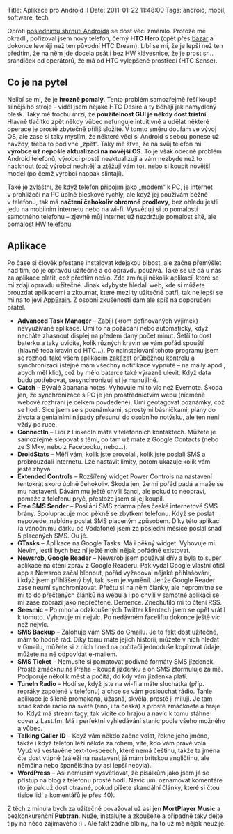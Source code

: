 Title: Aplikace pro Android II
Date: 2011-01-22 11:48:00
Tags: android, mobil, software, tech

Oproti [poslednímu shrnutí Androida](http://honzajavorek.cz/blog/aplikace-pro-android) se dost věcí změnilo. Protože mě okradli, pořizoval jsem nový telefon, černý **HTC Hero** (opět přes [bazar](http://bazar.androidforum.cz/) a dokonce levněji než ten původní HTC Dream). Líbí se mi, že je lepší než ten předtím, že na něm jde docela psát i bez HW klávesnice, že je prost sr… srandiček od operátorů, že má od HTC vylepšené prostředí (HTC Sense).

## Co je na pytel

Nelíbí se mi, že je **hrozně pomalý**. Tento problém samozřejmě řeší koupě silnějšího stroje – viděl jsem nějaké HTC Desire a ty běhají jak namydlený blesk. Taky mě trochu mrzí, že **použitelnost GUI je někdy dost tristní**. Hlavně tlačítko zpět někdy vůbec nefunguje intuitivně a udělat některé operace je prostě zbytečně příliš složité. V tomto směru doufám ve vývoj OS, ale zase si taky myslím, že některé věci si Android s sebou ponese už navždy, třeba to podivné „zpět“. Taky mě štve, že na svůj telefon mi **výrobce už nepošle aktualizaci na novější OS**. To je však obecně problém Android telefonů, výrobci prostě neaktualizují a vám nezbyde než to hacknout (což výrobci nechtějí a ztěžují vám to), nebo si koupit novější model (po čemž výrobci naopak slintají).

Také je zvláštní, že když telefon připojím jako „modem“ k PC, je internet v prohlížeči na PC úplně bleskově rychlý, ale když jej používám běžně v telefonu, tak má **načtení čehokoliv ohromné prodlevy**, bez ohledu jestli jedu na mobilním internetu nebo na wi-fi. Vysvětluji si to pomalostí samotného telefonu – zjevně můj internet už nezdržuje pomalost sítě, ale pomalost HW telefonu.

## Aplikace

Po čase si člověk přestane instalovat kdejakou blbost, ale začne přemýšlet nad tím, co je opravdu užitečné a co opravdu používá. Také se už dá u nás za aplikace platit, což předtím nešlo. Zde zmiňuji několik aplikací, které se mi zdají opravdu užitečné. Jinak kdybyste hledali web, kde si můžete brouzdat aplikacemi a zkoumat, které mezi ty užitečné patří, tak nejlepší se mi na to jeví [AppBrain](http://www.appbrain.com/). Z osobní zkušenosti dám ale spíš na doporučení přátel.

-   **Advanced Task Manager** – Zabíjí (krom definovaných výjimek) nevyužívané aplikace. Umí to na požádání nebo automaticky, když necháte zhasnout displej na předem daný počet minut. Šetří to dost baterku a taky uvidíte, kolik různých kravin se vám pořád spouští (hlavně teda kravin od HTC…). Po nainstalování tohoto programu jsem se rozhodl také všem aplikacím zakázat průběžnou kontrolu a synchronizaci (stejně mám všechny notifikace vypnuté – na maily apod., abych měl klid), což by mělo baterce také výrazně ulevit. Když data budu potřebovat, sesynchronizuji si je manuálně.
-   **Catch** – Bývalé 3banana notes. Vyhovuje mi to víc než Evernote. Škoda jen, že synchronizace s PC je jen prostřednictvím webu (nicméně webové rozhraní je celkem povdedené). Umí geotagovat poznámky, což se hodí. Sice jsem se s poznámkami, sprostými básničkami, plány do života a geniálními nápady přesunul do osobního notýsku, ale ten není vždy po ruce.
-   **ConnectIn** – Lidi z LinkedIn máte v telefonních kontaktech. Můžete je samozřejmě slepovat s těmi, co tam už máte z Google Contacts (nebo ze SIMky, nebo z Facebooku, nebo…).
-   **DroidStats** – Měří vám, kolik jste provolali, kolik jste poslali SMS a probrouzdali internetu. Lze nastavit limity, potom ukazuje kolik vám ještě zbývá.
-   **Extended Controls** – Rozšířený widget Power Controls na nastavení tentokrát skoro úplně čehokoliv. Škoda jen, že mi pořád padá a maže se mu nastavení. Dávám mu ještě chvíli šanci, ale pokud to neopraví, pomaže z telefonu pryč, přestože jsem si jej koupil.
-   **Free SMS Sender** – Posílání SMS zdarma přes české internetové SMS brány. Spolupracuje moc pěkně se zbytkem telefonu. Když se poslat nepovede, nabídne poslat SMS placeným způsobem. Díky této aplikaci (a vánočnímu dárku od Vodafone) jsem za poslední měsíce poslal snad 5 placených SMS. Ou jé.
-   **GTasks** – Aplikace na Google Tasks. Má i pěkný widget. Vyhovuje mi. Nevím, jestli bych bez ní ještě mohl nějak pořádně existovat.
-   **Newsrob, Google Reader** – Newsrob jsem používal dřív a byla to super aplikace na čtení zpráv z Google Readeru. Pak vydal Google vlastní ofišl app a Newsrob začal blbnout, pořád vyžadoval nějaké přihlašování, i když jsem přihlášený byl, tak jsem je vyměnil. Jenže Google Reader zase neumí synchronizovat. Přečtu si na něm články, ale nepromítne se mi to do přečtených článků na webu a i po chvíli v samotné aplikaci se mi zase zobrazí jako nepřečtené. Demence. Znechutilo mi to čtení RSS.
-   **Seesmic** – Po mnoha odzkoušených Twitter klientech jsem se opět vrátil k tomuto. Vyhovuje mi nejvíc. Po nedávném faceliftu dokonce ještě víc než nejvíc.
-   **SMS Backup** – Zálohuje vám SMS do Gmailu. Je to fakt dost užitečné, mám to hodně rád. Díky tomu máte jejich historii, můžete v nich hledat v Gmailu, můžete si z nich hned na počítači jednoduše kopírovat údaje, můžete na ně odpovídat e-mailem.
-   **SMS Ticket** – Nemusíte si pamatovat podivné formáty SMS jízdenek. Prostě zmáčknu na Praha – koupit jízdenku a on SMS zformuluje za mě. Podporuje několik měst a počítá, do kdy vám jízdenka platí.
-   **TuneIn Radio** – Hodí se, když jste na wi-fi a máte sluchátka (příp. repráky zapojené v telefonu) a chce se vám poslouchat rádio. Tahle aplikace je šíleně promakaná, úžasná, skvělá, prostě ji miluji. Je tam snad každé rádio na světě (ano, i ta česká) a prostě zmáčknete a hraje to. Když má stream tagy, tak vidíte co hrajou a navíc k tomu stáhne cover z Last.fm. Má i perfektní vyhledávání stanic podle všeho možného a vůbec.
-   **Talking Caller ID** – Když vám někdo začne volat, řekne jeho jméno, takže i když telefon leží někde za rohem, víte, kdo vám právě volá. Využívá vestavěné text-to-speech, které nemá češtinu, takže ta jména čte dost vtipně (záleží na nastavení, já mám britskou angličtinu, ale němčina nebo španělština by asi lepší nebyla).
-   **WordPress** – Asi nemusím vysvětlovat, že pisálkům jako jsem já se přístup na blog z telefonu prostě hodí. Navíc umí oznamovat komentáře (to je pak už dost otravné, pokud píšete skandální články, které si čtou tisíce lidí a komentářů je přes 40).

Z těch z minula bych za užitečné považoval už asi jen **MortPlayer Music** a bezkonkurenční **Pubtran**. Nuže, instalujte a zkoušejte a případně taky dejte tipy na něco zajímavého :) . Ale fakt žádné blbiny, na to už mě nějak neužije.